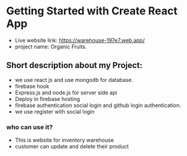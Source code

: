 # Getting Started with Create React App
* Live website link: https://warehouse-197e7.web.app/ 
* project name: Organic Fruits. 

## Short description about my Project: 
* we use react js and use mongodb for database. 
* firebase hook 
* Express.js and node.js for server side api 
* Deploy in firebase hosting 
* firebase authentication social login and github login authentication. 
* we use register with social login 

### who can use it? 
* This is website for inventory warehouse 
* customer can update and delete their product 


